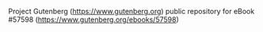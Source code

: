 Project Gutenberg (https://www.gutenberg.org) public repository for
eBook #57598 (https://www.gutenberg.org/ebooks/57598)
